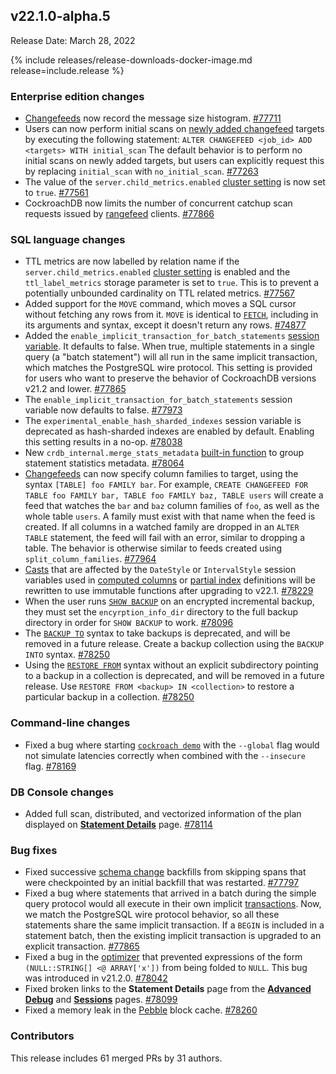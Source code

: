 ## v22.1.0-alpha.5

Release Date: March 28, 2022

{% include releases/release-downloads-docker-image.md release=include.release %}

<h3 id="v22-1-0-alpha-5-enterprise-edition-changes">Enterprise edition changes</h3>

- [Changefeeds](https://www.cockroachlabs.com/docs/v22.1/monitor-and-debug-changefeeds) now record the message size histogram. [#77711][#77711]
- Users can now perform initial scans on [newly added changefeed](https://www.cockroachlabs.com/docs/v22.1/alter-changefeed) targets by executing the following statement:  `ALTER CHANGEFEED <job_id> ADD <targets> WITH initial_scan`
    The default behavior is to perform no initial scans on newly added targets, but users can explicitly request this by replacing `initial_scan` with `no_initial_scan`. [#77263][#77263]
- The value of the `server.child_metrics.enabled` [cluster setting](https://www.cockroachlabs.com/docs/v22.1/cluster-settings) is now set to `true`. [#77561][#77561]
- CockroachDB now limits the number of concurrent catchup scan requests issued by [rangefeed](https://www.cockroachlabs.com/docs/v22.1/create-and-configure-changefeeds#enable-rangefeeds) clients. [#77866][#77866]

<h3 id="v22-1-0-alpha-5-sql-language-changes">SQL language changes</h3>

- TTL metrics are now labelled by relation name if the `server.child_metrics.enabled` [cluster setting](https://www.cockroachlabs.com/docs/v22.1/cluster-settings) is enabled and the `ttl_label_metrics` storage parameter is set to `true`. This is to prevent a potentially unbounded cardinality on TTL related metrics. [#77567][#77567]
- Added support for the `MOVE` command, which moves a SQL cursor without fetching any rows from it. `MOVE` is identical to [`FETCH`](https://www.cockroachlabs.com/docs/v22.1/limit-offset), including in its arguments and syntax, except it doesn't return any rows. [#74877][#74877]
- Added the `enable_implicit_transaction_for_batch_statements` [session variable](https://www.cockroachlabs.com/docs/v22.1/set-vars). It defaults to false. When true, multiple statements in a single query (a "batch statement") will all run in the same implicit transaction, which matches the PostgreSQL wire protocol. This setting is provided for users who want to preserve the behavior of CockroachDB versions v21.2 and lower. [#77865][#77865]
- The `enable_implicit_transaction_for_batch_statements` session variable now defaults to false. [#77973][#77973]
- The `experimental_enable_hash_sharded_indexes` session variable is deprecated as hash-sharded indexes are enabled by default. Enabling this setting results in a no-op. [#78038][#78038]
- New `crdb_internal.merge_stats_metadata` [built-in function](https://www.cockroachlabs.com/docs/v22.1/functions-and-operators#built-in-functions) to group statement statistics metadata. [#78064][#78064]
- [Changefeeds](https://www.cockroachlabs.com/docs/v22.1/changefeeds-on-tables-with-column-families) can now specify column families to target, using the syntax `[TABLE] foo FAMILY bar`. For example, `CREATE CHANGEFEED FOR TABLE foo FAMILY bar, TABLE foo FAMILY baz, TABLE users` will create a feed that watches the `bar` and `baz` column families of `foo`, as well as the whole table `users`. A family must exist with that name when the feed is created. If all columns in a watched family are dropped in an `ALTER TABLE` statement, the feed will fail with an error, similar to dropping a table. The behavior is otherwise similar to feeds created using `split_column_families`. [#77964][#77964]
- [Casts](https://www.cockroachlabs.com/docs/v22.1/data-types#data-type-conversions-and-casts) that are affected by the `DateStyle` or `IntervalStyle` session variables used in [computed columns](https://www.cockroachlabs.com/docs/v22.1/computed-columns) or [partial index](https://www.cockroachlabs.com/docs/v22.1/partial-indexes) definitions will be rewritten to use immutable functions after upgrading to v22.1. [#78229][#78229]
- When the user runs [`SHOW BACKUP`](https://www.cockroachlabs.com/docs/v22.1/show-backup) on an encrypted incremental backup, they must set the `encyrption_info_dir` directory to the full backup directory in order for `SHOW BACKUP` to work. [#78096][#78096]
- The [`BACKUP TO`](https://www.cockroachlabs.com/docs/v22.1/backup) syntax to take backups is deprecated, and will be removed in a future release. Create a backup collection using the `BACKUP INTO` syntax. [#78250][#78250]
- Using the [`RESTORE FROM`](https://www.cockroachlabs.com/docs/v22.1/restore) syntax without an explicit subdirectory pointing to a backup in a collection is deprecated, and will be removed in a future release. Use `RESTORE FROM <backup> IN <collection>` to restore a particular backup in a collection. [#78250][#78250]

<h3 id="v22-1-0-alpha-5-command-line-changes">Command-line changes</h3>

- Fixed a bug where starting [`cockroach demo`](https://www.cockroachlabs.com/docs/v22.1/cockroach-demo) with the `--global` flag would not simulate latencies correctly when combined with the `--insecure` flag. [#78169][#78169]

<h3 id="v22-1-0-alpha-5-db-console-changes">DB Console changes</h3>

- Added full scan, distributed, and vectorized information of the plan displayed on [**Statement Details**](https://www.cockroachlabs.com/docs/v22.1/ui-statements-page#statement-details-page) page. [#78114][#78114]

<h3 id="v22-1-0-alpha-5-bug-fixes">Bug fixes</h3>

- Fixed successive [schema change](https://www.cockroachlabs.com/docs/v22.1/online-schema-changes) backfills from skipping spans that were checkpointed by an initial backfill that was restarted. [#77797][#77797]
- Fixed a bug where statements that arrived in a batch during the simple query protocol would all execute in their own implicit [transactions](https://www.cockroachlabs.com/docs/v22.1/transactions). Now, we match the PostgreSQL wire protocol behavior, so all these statements share the same implicit transaction. If a `BEGIN` is included in a statement batch, then the existing implicit transaction is upgraded to an explicit transaction. [#77865][#77865]
- Fixed a bug in the [optimizer](https://www.cockroachlabs.com/docs/v22.1/cost-based-optimizer) that prevented expressions of the form `(NULL::STRING[] <@ ARRAY['x'])` from being folded to `NULL`. This bug was introduced in v21.2.0. [#78042][#78042]
- Fixed broken links to the **Statement Details** page from the [**Advanced Debug**](https://www.cockroachlabs.com/docs/v22.1/ui-debug-pages) and [**Sessions**](https://www.cockroachlabs.com/docs/v22.1/ui-sessions-page) pages. [#78099][#78099]
- Fixed a memory leak in the [Pebble](https://www.cockroachlabs.com/docs/v22.1/architecture/storage-layer#pebble) block cache. [#78260][#78260]

<h3 id="v22-1-0-alpha-5-contributors">Contributors</h3>

This release includes 61 merged PRs by 31 authors.

[#74877]: https://github.com/cockroachdb/cockroach/pull/74877
[#77263]: https://github.com/cockroachdb/cockroach/pull/77263
[#77561]: https://github.com/cockroachdb/cockroach/pull/77561
[#77567]: https://github.com/cockroachdb/cockroach/pull/77567
[#77711]: https://github.com/cockroachdb/cockroach/pull/77711
[#77797]: https://github.com/cockroachdb/cockroach/pull/77797
[#77865]: https://github.com/cockroachdb/cockroach/pull/77865
[#77866]: https://github.com/cockroachdb/cockroach/pull/77866
[#77964]: https://github.com/cockroachdb/cockroach/pull/77964
[#77973]: https://github.com/cockroachdb/cockroach/pull/77973
[#78038]: https://github.com/cockroachdb/cockroach/pull/78038
[#78042]: https://github.com/cockroachdb/cockroach/pull/78042
[#78064]: https://github.com/cockroachdb/cockroach/pull/78064
[#78096]: https://github.com/cockroachdb/cockroach/pull/78096
[#78099]: https://github.com/cockroachdb/cockroach/pull/78099
[#78114]: https://github.com/cockroachdb/cockroach/pull/78114
[#78169]: https://github.com/cockroachdb/cockroach/pull/78169
[#78229]: https://github.com/cockroachdb/cockroach/pull/78229
[#78249]: https://github.com/cockroachdb/cockroach/pull/78249
[#78250]: https://github.com/cockroachdb/cockroach/pull/78250
[#78260]: https://github.com/cockroachdb/cockroach/pull/78260
